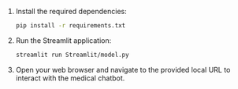 1. Install the required dependencies:
   ```bash
   pip install -r requirements.txt
   ```
2. Run the Streamlit application:
   ```bash
   streamlit run Streamlit/model.py
   ```
3. Open your web browser and navigate to the provided local URL to interact with the medical chatbot.
